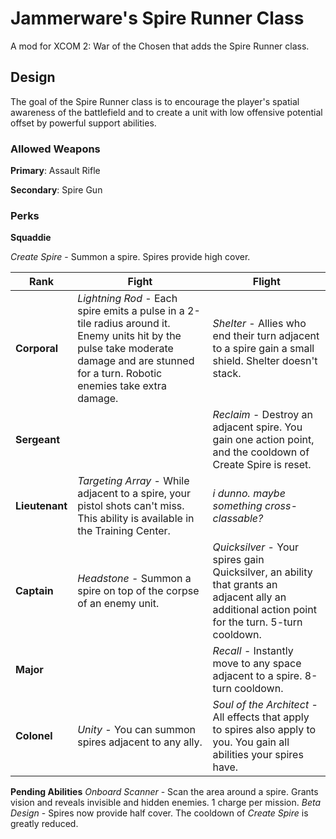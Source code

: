 # Jammerware's Spire Runner Class
A mod for XCOM 2: War of the Chosen that adds the Spire Runner class.

## Design
The goal of the Spire Runner class is to encourage the player's spatial awareness of the battlefield and to create a unit with low offensive potential offset by powerful support abilities.

### Allowed Weapons
**Primary**: Assault Rifle

**Secondary**: Spire Gun

### Perks

**Squaddie**

*Create Spire* - Summon a spire. Spires provide high cover.

| Rank | Fight | Flight |
| ---- | ----- | ------ |
| **Corporal** | *Lightning Rod* - Each spire emits a pulse in a 2-tile radius around it. Enemy units hit by the pulse take moderate damage and are stunned for a turn. Robotic enemies take extra damage. | *Shelter* - Allies who end their turn adjacent to a spire gain a small shield. Shelter doesn't stack. |
| **Sergeant** |  | *Reclaim* - Destroy an adjacent spire. You gain one action point, and the cooldown of Create Spire is reset. |
| **Lieutenant** | *Targeting Array* - While adjacent to a spire, your pistol shots can't miss. This ability is available in the Training Center. | *i dunno. maybe something cross-classable?* |
| **Captain** | *Headstone* - Summon a spire on top of the corpse of an enemy unit.  | *Quicksilver* - Your spires gain Quicksilver, an ability that grants an adjacent ally an additional action point for the turn. 5-turn cooldown. |
| **Major** | | *Recall* - Instantly move to any space adjacent to a spire. 8-turn cooldown. |
| **Colonel** | *Unity* - You can summon spires adjacent to any ally. | *Soul of the Architect* - All effects that apply to spires also apply to you. You gain all abilities your spires have. |

**Pending Abilities**
*Onboard Scanner* - Scan the area around a spire. Grants vision and reveals invisible and hidden enemies. 1 charge per mission.
*Beta Design* - Spires now provide half cover. The cooldown of *Create Spire* is greatly reduced.
